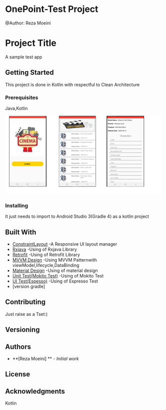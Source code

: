 # OnePoint-Test Project
@Author: Reza Moeini

# Project Title

A sample test app

## Getting Started

This project is done in Kotlin with respectful to Clean Architecture

### Prerequisites

Java,Kotlin


![Main Screen](https://github.com/reza575/onepoint/blob/master/screenshots/onepoint.png)




### Installing

It just needs to import to Android Studio 3(Gradle 4) as a kotlin project

## Built With

* [ConstraintLayout](https://developer.android.com/guide/topics/ui/layout/relative) -A Responsive UI layout manager
* [Rxjava](https://proandroiddev.com/exploring-rxjava-in-android-e52ed7ef32e2) -Using of Rxjava Library
* [Retrofit](https://www.vogella.com/tutorials/Retrofit/article.html) -Using of Retrofit Library
* [MVVM Design](https://www.journaldev.com/20292/android-mvvm-design-pattern) -Using MVVM Patternwith viewModel,lifecycle,DataBinding
* [Material Design](https://developer.android.com/guide/topics/ui/look-and-feel) -Using of material design
* [Unit Test(Mokito Test)](https://www.vogella.com/tutorials/Mockito/article.html) -Using of Mokito Test
* [UI Test(Espesso)](https://www.vogella.com/tutorials/AndroidTestingEspresso/article.html) -Using of Espresso Test
* [version gradle]



## Contributing

Just raise as a Tset:)

## Versioning


## Authors

* **[Reza Moeini] ** - *Initial work* 


## License


## Acknowledgments
Kotlin
